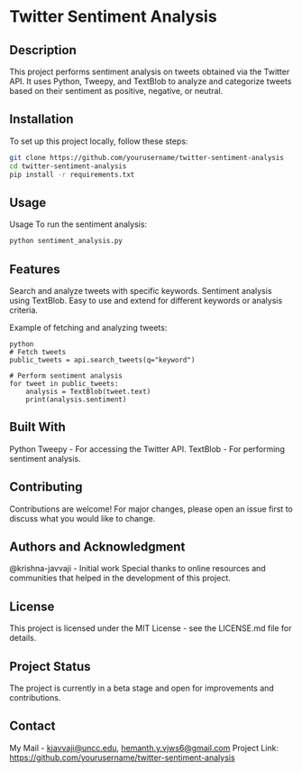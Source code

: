# Twitter Sentiment Analysis

## Description
This project performs sentiment analysis on tweets obtained via the Twitter API. It uses Python, Tweepy, and TextBlob to analyze and categorize tweets based on their sentiment as positive, negative, or neutral.


## Installation

To set up this project locally, follow these steps:

```bash
git clone https://github.com/yourusername/twitter-sentiment-analysis
cd twitter-sentiment-analysis
pip install -r requirements.txt
```

## Usage
Usage
To run the sentiment analysis:

```bash
python sentiment_analysis.py
```

## Features
Search and analyze tweets with specific keywords.
Sentiment analysis using TextBlob.
Easy to use and extend for different keywords or analysis criteria.

Example of fetching and analyzing tweets:

```
python
# Fetch tweets
public_tweets = api.search_tweets(q="keyword")

# Perform sentiment analysis
for tweet in public_tweets:
    analysis = TextBlob(tweet.text)
    print(analysis.sentiment)

```
## Built With
Python
Tweepy - For accessing the Twitter API.
TextBlob - For performing sentiment analysis.


## Contributing
Contributions are welcome! For major changes, please open an issue first to discuss what you would like to change.

## Authors and Acknowledgment
@krishna-javvaji - Initial work
Special thanks to online resources and communities that helped in the development of this project.

## License
This project is licensed under the MIT License - see the LICENSE.md file for details.

## Project Status
The project is currently in a beta stage and open for improvements and contributions.

## Contact
My Mail - kjavvaji@uncc.edu, hemanth.y.vjws6@gmail.com
Project Link: https://github.com/yourusername/twitter-sentiment-analysis
